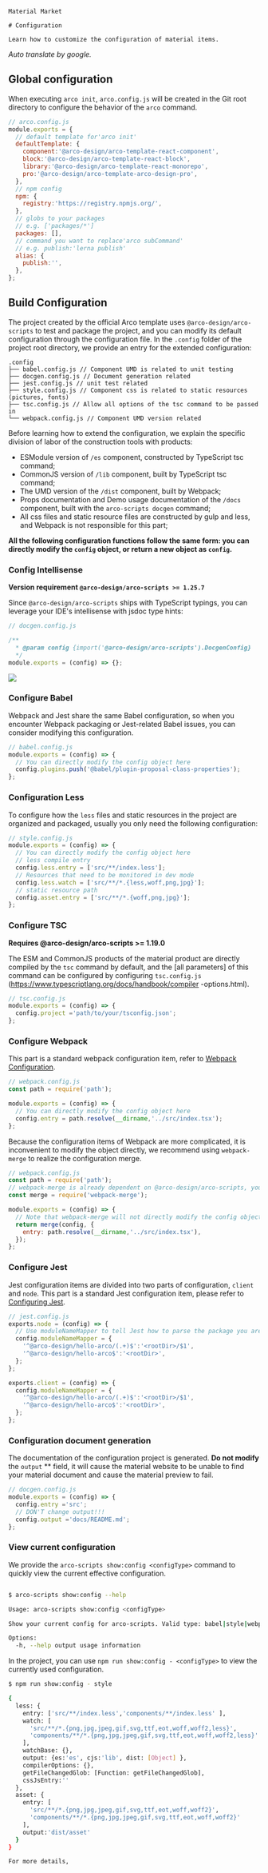 `````
Material Market

# Configuration

Learn how to customize the configuration of material items.
`````

*Auto translate by google.*

## Global configuration

When executing `arco init`, `arco.config.js` will be created in the Git root directory to configure the behavior of the `arco` command.

```javascript
// arco.config.js
module.exports = {
  // default template for'arco init'
  defaultTemplate: {
    component:'@arco-design/arco-template-react-component',
    block:'@arco-design/arco-template-react-block',
    library:'@arco-design/arco-template-react-monorepo',
    pro:'@arco-design/arco-template-arco-design-pro',
  },
  // npm config
  npm: {
    registry:'https://registry.npmjs.org/',
  },
  // globs to your packages
  // e.g. ['packages/*']
  packages: [],
  // command you want to replace'arco subCommand'
  // e.g. publish:'lerna publish'
  alias: {
    publish:'',
  },
};
```

## **Build Configuration**

The project created by the official Arco template uses `@arco-design/arco-scripts` to test and package the project, and you can modify its default configuration through the configuration file. In the `.config` folder of the project root directory, we provide an entry for the extended configuration:

```
.config
├── babel.config.js // Component UMD is related to unit testing
├── docgen.config.js // Document generation related
├── jest.config.js // unit test related
├── style.config.js // Component css is related to static resources (pictures, fonts)
├── tsc.config.js // Allow all options of the tsc command to be passed in
└── webpack.config.js // Component UMD version related
```

Before learning how to extend the configuration, we explain the specific division of labor of the construction tools with products:

- ESModule version of `/es` component, constructed by TypeScript tsc command;
- CommonJS version of `/lib` component, built by TypeScript tsc command;
- The UMD version of the `/dist` component, built by Webpack;
- Props documentation and Demo usage documentation of the `/docs` component, built with the `arco-scripts docgen` command;
- All css files and static resource files are constructed by gulp and less, and Webpack is not responsible for this part;

**All the following configuration functions follow the same form: you can directly modify the `config` object, or return a new object as `config`.**



### Config Intellisense

**Version requirement `@arco-design/arco-scripts >= 1.25.7`**

Since `@arco-design/arco-scripts` ships with TypeScript typings, you can leverage your IDE's intellisense with jsdoc type hints:

```js
// docgen.config.js

/**
  * @param config {import('@arco-design/arco-scripts').DocgenConfig}
  */
module.exports = (config) => {};
```

![](https://p1-arco.byteimg.com/tos-cn-i-uwbnlip3yd/0cecc7d5998e81f8841460f205dffd5c.png~tplv-uwbnlip3yd-webp.webp)

### **Configure Babel**

Webpack and Jest share the same Babel configuration, so when you encounter Webpack packaging or Jest-related Babel issues, you can consider modifying this configuration.

```javascript
// babel.config.js
module.exports = (config) => {
  // You can directly modify the config object here
  config.plugins.push('@babel/plugin-proposal-class-properties');
};
```

### **Configuration Less**

To configure how the `less` files and static resources in the project are organized and packaged, usually you only need the following configuration:

```javascript
// style.config.js
module.exports = (config) => {
  // You can directly modify the config object here
  // less compile entry
  config.less.entry = ['src/**/index.less'];
  // Resources that need to be monitored in dev mode
  config.less.watch = ['src/**/*.{less,woff,png,jpg}'];
  // static resource path
  config.asset.entry = ['src/**/*.{woff,png,jpg}'];
};
```

### Configure TSC

**Requires @arco-design/arco-scripts >= 1.19.0**

The ESM and CommonJS products of the material product are directly compiled by the `tsc` command by default, and the [all parameters] of this command can be configured by configuring `tsc.config.js` (https://www.typescriptlang.org/docs/handbook/compiler -options.html).

```javascript
// tsc.config.js
module.exports = (config) => {
  config.project ='path/to/your/tsconfig.json';
};
```

### Configure Webpack

This part is a standard webpack configuration item, refer to [Webpack Configuration](https://webpack.js.org/configuration/).

```javascript
// webpack.config.js
const path = require('path');

module.exports = (config) => {
  // You can directly modify the config object here
  config.entry = path.resolve(__dirname,'../src/index.tsx');
};
```

Because the configuration items of Webpack are more complicated, it is inconvenient to modify the object directly, we recommend using `webpack-merge` to realize the configuration merge.

```javascript
// webpack.config.js
const path = require('path');
// webpack-merge is already dependent on @arco-design/arco-scripts, you don’t need to install it manually
const merge = require('webpack-merge');

module.exports = (config) => {
  // Note that webpack-merge will not directly modify the config object, you need to return the result as a new config
  return merge(config, {
    entry: path.resolve(__dirname,'../src/index.tsx'),
  });
};
```

### **Configure Jest**

Jest configuration items are divided into two parts of configuration, `client` and `node`. This part is a standard Jest configuration item, please refer to [Configuring Jest](https://jestjs.io/docs/en/configuration).

```javascript
// jest.config.js
exports.node = (config) => {
  // Use moduleNameMapper to tell Jest how to parse the package you are developing, which can save the annoying npm link process
  config.moduleNameMapper = {
    '^@arco-design/hello-arco/(.+)$':'<rootDir>/$1',
    '^@arco-design/hello-arco$':'<rootDir>',
  };
};

exports.client = (config) => {
  config.moduleNameMapper = {
    '^@arco-design/hello-arco/(.+)$':'<rootDir>/$1',
    '^@arco-design/hello-arco$':'<rootDir>',
  };
};
```

### **Configuration document generation**

The documentation of the configuration project is generated. **Do not modify** the `output` ** field, it will cause the material website to be unable to find your material document and cause the material preview to fail.

```javascript
// docgen.config.js
module.exports = (config) => {
  config.entry ='src';
  // DON'T change output!!!
  config.output ='docs/README.md';
};
```

### **View current configuration**

We provide the `arco-scripts show:config <configType>` command to quickly view the current effective configuration.

```bash

$ arco-scripts show:config --help

Usage: arco-scripts show:config <configType>

Show your current config for arco-scripts. Valid type: babel|style|webpack.component|webpack.site|webpack.icon|jest|docgen

Options:
  -h, --help output usage information
```

In the project, you can use `npm run show:config - <configType>` to view the currently used configuration.

```bash
$ npm run show:config - style

{
  less: {
    entry: ['src/**/index.less','components/**/index.less' ],
    watch: [
      'src/**/*.{png,jpg,jpeg,gif,svg,ttf,eot,woff,woff2,less}',
      'components/**/*.{png,jpg,jpeg,gif,svg,ttf,eot,woff,woff2,less}'
    ],
    watchBase: {},
    output: {es:'es', cjs:'lib', dist: [Object] },
    compilerOptions: {},
    getFileChangedGlob: [Function: getFileChangedGlob],
    cssJsEntry:''
  },
  asset: {
    entry: [
      'src/**/*.{png,jpg,jpeg,gif,svg,ttf,eot,woff,woff2}',
      'components/**/*.{png,jpg,jpeg,gif,svg,ttf,eot,woff,woff2}'
    ],
    output:'dist/asset'
  }
}

For more details,
